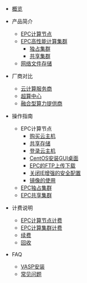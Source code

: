 <!-- 请勿添加产品标题，标题行将由系统自动增加，名称将于您申请邮件提供的仓库名称一致 -->

* [概览](/epc/README)

* 产品简介
   * [EPC计算节点](/epc/whatisepc.md)
   * [EPC高性能计算集群](/epc/instruction.md)
     * [独占集群](/epc/EPC30/instruction.md)
     * [共享集群](/epc/epc_cluster/intruduction.md)
   * [网络文件存储](/epc/smb.md)

* 厂商对比
   * [云计算服务商](/epc/compareToCloud.md)
   * [超算中心](/epc/compareToHpcCenter.md)
   * [融合型算力提供商](/epc/compareToMixed.md)
   
* 操作指南
   *  EPC计算节点
      * [购买云主机](/epc/manual/buy.md)
      * [共享存储](/epc/manual/share.md)
      * [登录云主机](/epc/manual/login.md)
      * [CentOS安装GUI桌面](/epc/manual/GUI.md)
      * [EPC的FTP上传下载](/epc/manual/FTP.md)
      * [关闭IE增强的安全配置](/epc/manual/IE.md)
      * [镜像的使用](/epc/manual/mirror.md)
   *  [EPC独占集群](/epc/EPC30/manual.md)
   *  [EPC共享集群](/epc/epc_cluster/introduction.md)
* 计费说明
     * [EPC计算节点计费](/epc/charge/EPC_charge.md)
     * [EPC计算集群计费](/epc/charge/EPC-Cluster_charge.md)
     * [续费](/epc/charge/renew.md)
     * [回收](/epc/charge/recycle.md)

* FAQ
   * [VASP安装](/epc/vasp.md)
   * [常见问题](/epc/adaption.md)


     
